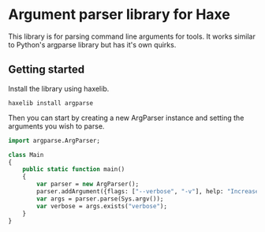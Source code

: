 # Argument parser library for Haxe

This library is for parsing command line arguments for tools. It works similar to Python's argparse library but has it's own quirks.

## Getting started

Install the library using haxelib.

```
haxelib install argparse
```

Then you can start by creating a new ArgParser instance and setting the arguments you wish to parse.

```haxe
import argparse.ArgParser;

class Main
{
    public static function main()
    {
	    var parser = new ArgParser();
        parser.addArgument({flags: ["--verbose", "-v"], help: "Increase verbosity"});
        var args = parser.parse(Sys.argv());
        var verbose = args.exists("verbose");
    }
}
```

